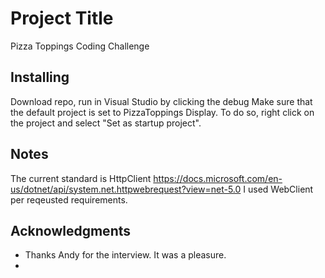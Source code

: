 # Project Title

Pizza Toppings Coding Challenge

## Installing
Download repo, run in Visual Studio by clicking the debug 
Make sure that the default project is set to PizzaToppings Display. To do so, right click on the project and select "Set as startup project". 

## Notes
The current standard is HttpClient https://docs.microsoft.com/en-us/dotnet/api/system.net.httpwebrequest?view=net-5.0 
I used WebClient per reqeusted requirements. 

## Acknowledgments
* Thanks Andy for the interview. It was a pleasure.
* 

